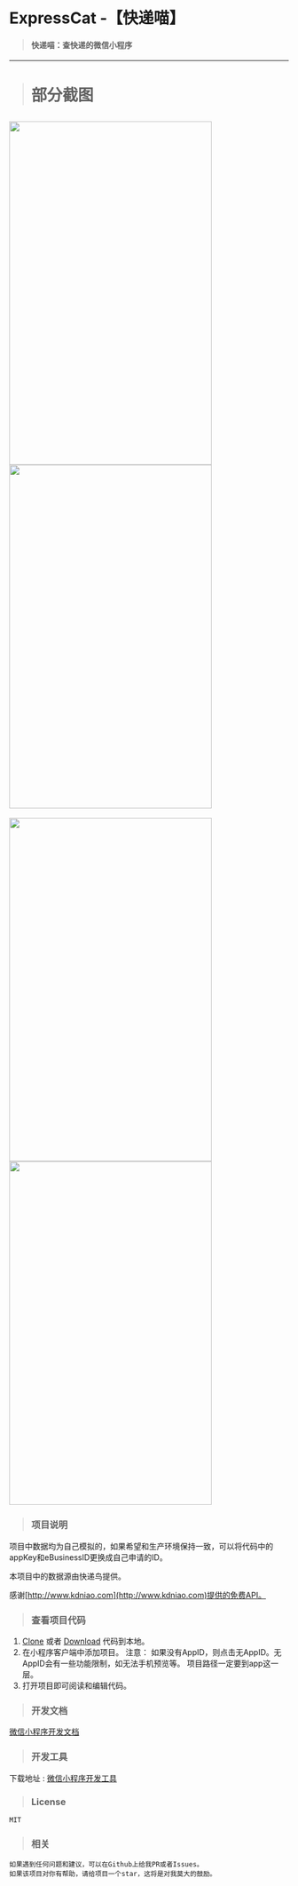 ExpressCat -【快递喵】
==================

>#### 快递喵：查快递的微信小程序 

------
># 部分截图
<img src="https://github.com/kongdefu/weixin-ExpressCat/raw/master/image/one.png" width="365" height="619"/> <img src="https://github.com/kongdefu/weixin-ExpressCat/raw/master/image/two.png" width="365" height="619"/> 
------
<img src="https://github.com/kongdefu/weixin-ExpressCat/raw/master/image/three.png" width="365" height="619"/> <img src="https://github.com/kongdefu/weixin-ExpressCat/raw/master/image/four.png" width="365" height="619"/> 

>### 项目说明

项目中数据均为自己模拟的，如果希望和生产环境保持一致，可以将代码中的appKey和eBusinessID更换成自己申请的ID。

本项目中的数据源由快递鸟提供。

感谢[http://www.kdniao.com](http://www.kdniao.com)提供的免费API。



>### 查看项目代码

1. [Clone](https://github.com/kongdefu/ExpressCat.git) 或者 [Download](https://github.com/kongdefu/ExpressCat.git) 代码到本地。
2. 在小程序客户端中添加项目。
    注意：
    	如果没有AppID，则点击无AppID。无AppID会有一些功能限制，如无法手机预览等。
        项目路径一定要到app这一层。
3. 打开项目即可阅读和编辑代码。


>### 开发文档 

[微信小程序开发文档](https://mp.weixin.qq.com/debug/wxadoc/dev/)

>### 开发工具 

下载地址 : [微信小程序开发工具](https://mp.weixin.qq.com/debug/wxadoc/dev/devtools/download.html)

>### License

	MIT

>### 相关

    如果遇到任何问题和建议，可以在Github上给我PR或者Issues。
    如果该项目对你有帮助，请给项目一个star，这将是对我莫大的鼓励。
